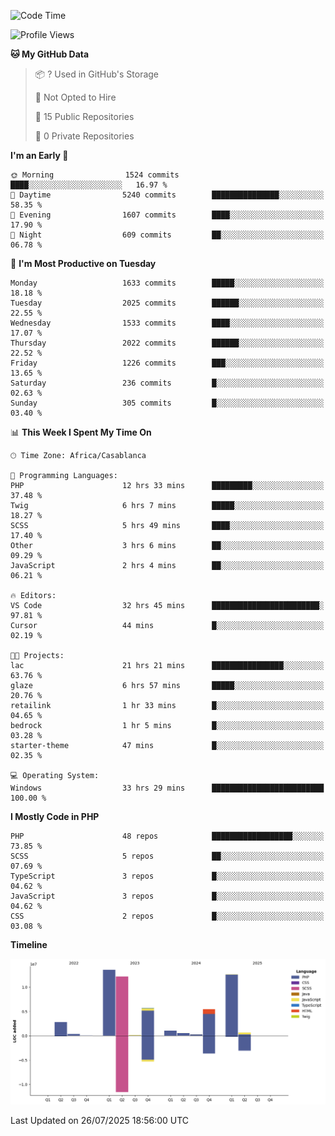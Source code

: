 <!--START_SECTION:waka-->
![Code Time](http://img.shields.io/badge/Code%20Time-6%2C393%20hrs%2055%20mins-blue)

![Profile Views](http://img.shields.io/badge/Profile%20Views-0-blue)

**🐱 My GitHub Data** 

> 📦 ? Used in GitHub's Storage 
 > 
> 🚫 Not Opted to Hire
 > 
> 📜 15 Public Repositories 
 > 
> 🔑 0 Private Repositories 
 > 
**I'm an Early 🐤** 

```text
🌞 Morning                1524 commits        ████░░░░░░░░░░░░░░░░░░░░░   16.97 % 
🌆 Daytime                5240 commits        ███████████████░░░░░░░░░░   58.35 % 
🌃 Evening                1607 commits        ████░░░░░░░░░░░░░░░░░░░░░   17.90 % 
🌙 Night                  609 commits         ██░░░░░░░░░░░░░░░░░░░░░░░   06.78 % 
```
📅 **I'm Most Productive on Tuesday** 

```text
Monday                   1633 commits        █████░░░░░░░░░░░░░░░░░░░░   18.18 % 
Tuesday                  2025 commits        ██████░░░░░░░░░░░░░░░░░░░   22.55 % 
Wednesday                1533 commits        ████░░░░░░░░░░░░░░░░░░░░░   17.07 % 
Thursday                 2022 commits        ██████░░░░░░░░░░░░░░░░░░░   22.52 % 
Friday                   1226 commits        ███░░░░░░░░░░░░░░░░░░░░░░   13.65 % 
Saturday                 236 commits         █░░░░░░░░░░░░░░░░░░░░░░░░   02.63 % 
Sunday                   305 commits         █░░░░░░░░░░░░░░░░░░░░░░░░   03.40 % 
```


📊 **This Week I Spent My Time On** 

```text
🕑︎ Time Zone: Africa/Casablanca

💬 Programming Languages: 
PHP                      12 hrs 33 mins      █████████░░░░░░░░░░░░░░░░   37.48 % 
Twig                     6 hrs 7 mins        █████░░░░░░░░░░░░░░░░░░░░   18.27 % 
SCSS                     5 hrs 49 mins       ████░░░░░░░░░░░░░░░░░░░░░   17.40 % 
Other                    3 hrs 6 mins        ██░░░░░░░░░░░░░░░░░░░░░░░   09.29 % 
JavaScript               2 hrs 4 mins        ██░░░░░░░░░░░░░░░░░░░░░░░   06.21 % 

🔥 Editors: 
VS Code                  32 hrs 45 mins      ████████████████████████░   97.81 % 
Cursor                   44 mins             █░░░░░░░░░░░░░░░░░░░░░░░░   02.19 % 

🐱‍💻 Projects: 
lac                      21 hrs 21 mins      ████████████████░░░░░░░░░   63.76 % 
glaze                    6 hrs 57 mins       █████░░░░░░░░░░░░░░░░░░░░   20.76 % 
retailink                1 hr 33 mins        █░░░░░░░░░░░░░░░░░░░░░░░░   04.65 % 
bedrock                  1 hr 5 mins         █░░░░░░░░░░░░░░░░░░░░░░░░   03.28 % 
starter-theme            47 mins             █░░░░░░░░░░░░░░░░░░░░░░░░   02.35 % 

💻 Operating System: 
Windows                  33 hrs 29 mins      █████████████████████████   100.00 % 
```

**I Mostly Code in PHP** 

```text
PHP                      48 repos            ██████████████████░░░░░░░   73.85 % 
SCSS                     5 repos             ██░░░░░░░░░░░░░░░░░░░░░░░   07.69 % 
TypeScript               3 repos             █░░░░░░░░░░░░░░░░░░░░░░░░   04.62 % 
JavaScript               3 repos             █░░░░░░░░░░░░░░░░░░░░░░░░   04.62 % 
CSS                      2 repos             █░░░░░░░░░░░░░░░░░░░░░░░░   03.08 % 
```



**Timeline**

![Lines of Code chart](https://raw.githubusercontent.com/tahar-elgunaoui/tahar-elgunaoui/main/assets/bar_graph.png)


 Last Updated on 26/07/2025 18:56:00 UTC
<!--END_SECTION:waka-->
